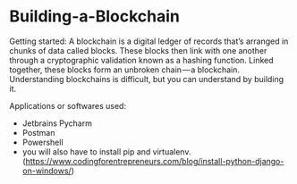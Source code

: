 # Building-a-Blockchain

Getting started: A blockchain is a digital ledger of records that’s arranged in chunks of data called blocks. These blocks then link with one another through a cryptographic validation known as a hashing function. Linked together, these blocks form an unbroken chain — a blockchain.
Understanding blockchains is difficult, but you can understand by building it.

Applications or softwares used:
- Jetbrains Pycharm
- Postman
- Powershell
- you will also have to install pip and virtualenv.(https://www.codingforentrepreneurs.com/blog/install-python-django-on-windows/) 

